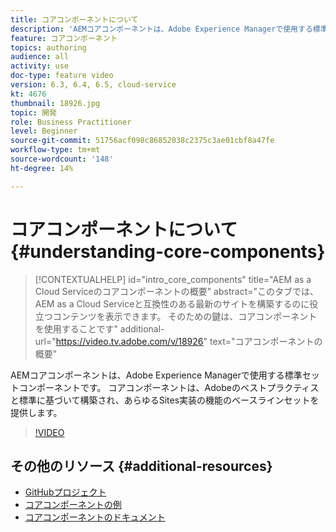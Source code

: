 ```yaml
---
title: コアコンポーネントについて
description: 'AEMコアコンポーネントは、Adobe Experience Managerで使用する標準セットコンポーネントです。 コアコンポーネントは、Adobeのベストプラクティスと標準に基づいて構築され、あらゆるSites実装の機能のベースラインセットを提供します。 '
feature: コアコンポーネント
topics: authoring
audience: all
activity: use
doc-type: feature video
version: 6.3, 6.4, 6.5, cloud-service
kt: 4676
thumbnail: 18926.jpg
topic: 開発
role: Business Practitioner
level: Beginner
source-git-commit: 51756acf098c86852038c2375c3ae01cbf8a47fe
workflow-type: tm+mt
source-wordcount: '148'
ht-degree: 14%

---
```



# コアコンポーネントについて{#understanding-core-components}

>[!CONTEXTUALHELP]
>id="intro_core_components"
>title="AEM as a Cloud Serviceのコアコンポーネントの概要"
>abstract="このタブでは、AEM as a Cloud Serviceと互換性のある最新のサイトを構築するのに役立つコンテンツを表示できます。 そのための鍵は、コアコンポーネントを使用することです"
>additional-url="https://video.tv.adobe.com/v/18926" text="コアコンポーネントの概要"

AEMコアコンポーネントは、Adobe Experience Managerで使用する標準セットコンポーネントです。 コアコンポーネントは、Adobeのベストプラクティスと標準に基づいて構築され、あらゆるSites実装の機能のベースラインセットを提供します。

>[!VIDEO](https://video.tv.adobe.com/v/18926/?quality=12&learn=on)

## その他のリソース {#additional-resources}

* [GitHubプロジェクト](https://github.com/adobe/aem-core-wcm-components)
* [コアコンポーネントの例](https://www.aemcomponents.dev/)
* [コアコンポーネントのドキュメント](https://docs.adobe.com/content/help/ja/experience-manager-core-components/using/introduction.html)
